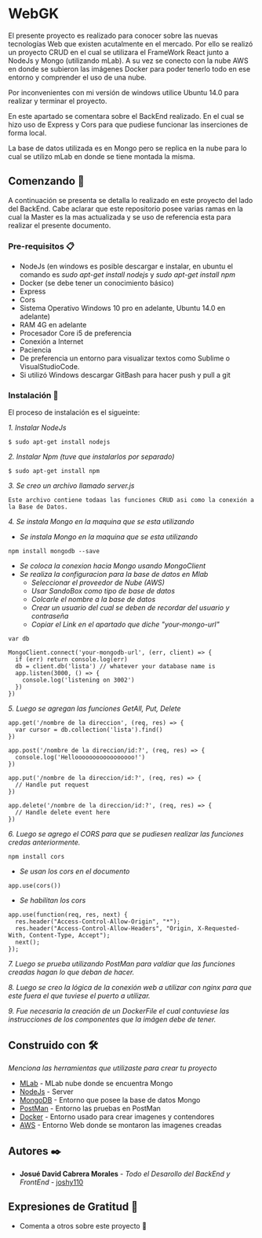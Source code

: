 # WebGK
 
El presente proyecto es realizado para conocer sobre las nuevas tecnologías Web que existen acutalmente en el mercado. 
Por ello se realizó un proyecto CRUD en el cual se utilizara el FrameWork React junto a NodeJs y Mongo (utilizando mLab). A su vez
se conecto con la nube AWS en donde se subieron las imágenes Docker para poder tenerlo todo en ese entorno y comprender el uso 
de una nube.

Por inconvenientes con mi versión de windows utilice Ubuntu 14.0 para realizar y terminar el proyecto.

En este apartado se comentara sobre el BackEnd realizado. En el cual se hizo uso de Express y Cors para que pudiese funcionar las inserciones de forma local.

La base de datos utilizada es en Mongo pero se replica en la nube para lo cual se utilizo mLab en donde se tiene montada la misma.

## Comenzando 🚀

A continuación se presenta se detalla lo realizado en este proyecto del lado del BackEnd. Cabe aclarar que este repositorio posee varias ramas en la cual la Master es la mas actualizada y se uso de referencia esta para realizar el presente documento.

### Pre-requisitos 📋

- NodeJs (en windows es posible descargar e instalar, en ubuntu el comando es _sudo apt-get install nodejs_ y _sudo apt-get install npm_
- Docker (se debe tener un conocimiento básico)
- Express
- Cors
- Sistema Operativo Windows 10 pro en adelante, Ubuntu 14.0 en adelante)
- RAM 4G en adelante
- Procesador Core i5 de preferencia
- Conexión a Internet
- Paciencia
- De preferencia un entorno para visualizar textos como Sublime o VisualStudioCode.
- Si utilizó Windows descargar GitBash para hacer push y pull a git

### Instalación 🔧

El proceso de instalación es el sigueinte: 

_1. Instalar NodeJs_

```
$ sudo apt-get install nodejs
```

_2. Instalar Npm (tuve que instalarlos por separado)_

```
$ sudo apt-get install npm
```

_3. Se creo un archivo llamado server.js_

```
Este archivo contiene todaas las funciones CRUD asi como la conexión a la Base de Datos.
```

_4. Se instala Mongo en la maquina que se esta utilizando_

- _Se instala Mongo en la maquina que se esta utilizando_

```
npm install mongodb --save
```

- _Se coloca la conexion hacia Mongo usando MongoClient_
- _Se realiza la configuracion para la base de datos en Mlab_
    - _Seleccionar el proveedor de Nube (AWS)_
    - _Usar SandoBox como tipo de base de datos_
    - _Colcarle el nombre a la base de datos_
    - _Crear un usuario del cual se deben de recordar del usuario y contraseña_
    - _Copiar el Link en el apartado que diche "your-mongo-url"_

```
var db

MongoClient.connect('your-mongodb-url', (err, client) => {
  if (err) return console.log(err)
  db = client.db('lista') // whatever your database name is
  app.listen(3000, () => {
    console.log('listening on 3002')
  })
})
```
    
_5. Luego se agregan las funciones GetAll, Put, Delete_

```
app.get('/nombre de la direccion', (req, res) => {
  var cursor = db.collection('lista').find()
})

app.post('/nombre de la direccion/id:?', (req, res) => {
  console.log('Hellooooooooooooooooo!')
})

app.put('/nombre de la direccion/id:?', (req, res) => {
  // Handle put request
})

app.delete('/nombre de la direccion/id:?', (req, res) => {
  // Handle delete event here
})
```

_6. Luego se agrego el CORS para que se pudiesen realizar las funciones credas anteriormente._

```
npm install cors
```
- _Se usan los cors en el documento_
```
app.use(cors())
```

- _Se habilitan los cors_
```
app.use(function(req, res, next) {
  res.header("Access-Control-Allow-Origin", "*");
  res.header("Access-Control-Allow-Headers", "Origin, X-Requested-With, Content-Type, Accept");
  next();
});
```

_7. Luego se prueba utilizando PostMan para valdiar que las funciones creadas hagan lo que deban de hacer._

_8. Luego se creo la lógica de la conexión web a utilizar con nginx para que este fuera el que tuviese el puerto a utilizar._

_9. Fue necesaria la creación de un DockerFile el cual contuviese las instrucciones de los componentes que la imágen debe de tener._

## Construido con 🛠️

_Menciona las herramientas que utilizaste para crear tu proyecto_

* [MLab](https://mlab.com/) - MLab nube donde se encuentra Mongo
* [NodeJs](https://nodejs.org/en/) - Server
* [MongoDB](https://www.mongodb.com/) - Entorno que posee la base de datos Mongo
* [PostMan](https://www.getpostman.com/) - Entorno las pruebas en PostMan
* [Docker](https://www.docker.com/) - Entorno usado para crear imagenes y contendores
* [AWS](https://aws.amazon.com/) - Entorno Web donde se montaron las imagenes creadas


## Autores ✒️

* **Josué David Cabrera Morales** - *Todo el Desarollo del BackEnd y FrontEnd* - [joshy110](https://github.com/joshy110)

## Expresiones de Gratitud 🎁

* Comenta a otros sobre este proyecto 📢
